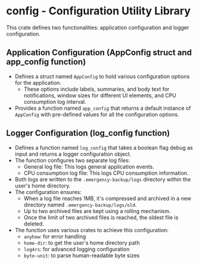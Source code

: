 # config - Configuration Utility Library

This crate defines two functionalities: application configuration and logger configuration.

## Application Configuration (AppConfig struct and app_config function)

- Defines a struct named `AppConfig` to hold various configuration options for the application.
    - These options include labels, summaries, and body text for notifications, window sizes for different UI elements, and CPU consumption log interval.
- Provides a function named `app_config` that returns a default instance of `AppConfig` with pre-defined values for all the configuration options.

## Logger Configuration (log_config function)

- Defines a function named `log_config` that takes a boolean flag debug as input and returns a logger configuration object.
- The function configures two separate log files:
    - General log file: This logs general application events.
    - CPU consumption log file: This logs CPU consumption information.
- Both logs are written to the `.emergency-backup/logs` directory within the user's home directory.
- The configuration ensures:
    - When a log file reaches 1MB, it's compressed and archived in a new directory named `.emergency-backup/logs/old`.
    - Up to two archived files are kept using a rolling mechanism.
    - Once the limit of two archived files is reached, the oldest file is deleted.
- The function uses various crates to achieve this configuration:
    - `anyhow`: for error handling
    - `home-dir`: to get the user's home directory path
    - `log4rs`: for advanced logging configuration
    - `byte-unit`: to parse human-readable byte sizes